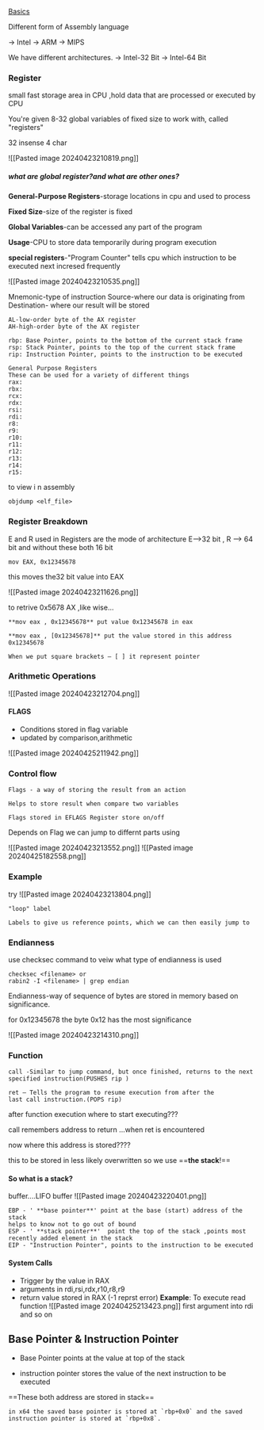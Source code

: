 [Basics](https://tryhackme.com/r/room/x8664arch)




Different form of Assembly language

→ Intel → ARM → MIPS

We have different architectures. → Intel-32 Bit → Intel-64 Bit



### Register

small fast storage area in CPU ,hold data that are processed or executed by CPU

You're given 8-32 global variables of fixed size to work with, called 
"registers"

32 insense 4 char

![[Pasted image 20240423210819.png]]



##### what are global register?and what are other ones?

**General-Purpose Registers**-storage locations in cpu and used to process 

**Fixed Size**-size of the register is fixed 

**Global Variables**-can be accessed any part of the program

**Usage**-CPU to store data temporarily during program execution

**special registers**-"Program Counter" tells cpu which instruction to be executed next incresed frequently


![[Pasted image 20240423210535.png]]

Mnemonic-type of instruction
Source-where our data is originating from
Destination- where our result will be stored
```
AL-low-order byte of the AX register
AH-high-order byte of the AX register
```

```
rbp: Base Pointer, points to the bottom of the current stack frame
rsp: Stack Pointer, points to the top of the current stack frame
rip: Instruction Pointer, points to the instruction to be executed

General Purpose Registers
These can be used for a variety of different things
rax:
rbx:
rcx:
rdx:
rsi:
rdi:
r8:
r9:
r10:
r11:
r12:
r13:
r14:
r15:
```

to view i n assembly
```
objdump <elf_file>
```
### Register Breakdown


E and R used in Registers are the mode of architecture E-->32 bit , R --> 64 bit and without these both 16 bit







```
mov EAX, 0x12345678
```


this moves the32 bit value into EAX

![[Pasted image 20240423211626.png]]

to retrive 0x5678 AX ,like wise...

```
**mov eax , 0x12345678** put value 0x12345678 in eax

**mov eax , [0x12345678]** put the value stored in this address 0x12345678

When we put square brackets — [ ] it represent pointer

```


### Arithmetic Operations
![[Pasted image 20240423212704.png]]

#### FLAGS
- Conditions stored in flag variable
- updated by comparison,arithmetic 



![[Pasted image 20240425211942.png]]







### Control flow

```
Flags - a way of storing the result from an action

Helps to store result when compare two variables

Flags stored in EFLAGS Register store on/off
```


Depends on Flag we can jump to differnt parts using 

![[Pasted image 20240423213552.png]]
![[Pasted image 20240425182558.png]]


### Example
try 
![[Pasted image 20240423213804.png]]
```
"loop" label

Labels to give us reference points, which we can then easily jump to
```

###  Endianness

use checksec command to veiw what type of endianness is used
```
checksec <filename> or
rabin2 -I <filename> | grep endian
```

Endianness-way of  sequence of bytes are stored in memory based on significance.

for 0x12345678 the byte 0x12 has the most significance

![[Pasted image 20240423214310.png]]

### Function

```
call -Similar to jump command, but once finished, returns to the next specified instruction(PUSHES rip )

ret — Tells the program to resume execution from after the last call instruction.(POPS rip)
```

after function execution where to start executing???

call remembers address to return ...when ret is encountered

now where this address is stored????

this to be stored in less likely overwritten so we use ==**the stack**!==


#### So what is a stack?
buffer....LIFO buffer
![[Pasted image 20240423220401.png]]


```
EBP - ' **base pointer**' point at the base (start) address of the stack
helps to know not to go out of bound 
ESP - ' **stack pointer**'  point the top of the stack ,points most recently added element in the stack
EIP - "Instruction Pointer", points to the instruction to be executed
```



#### System Calls

- Trigger by the value in RAX
- arguments in rdi,rsi,rdx,r10,r8,r9
- return value stored in RAX (-1 reprst error)
**Example**: To execute read function 
![[Pasted image 20240425213423.png]]
first argument into rdi and so on






## Base Pointer & Instruction Pointer

 - Base Pointer points at the value at top of the stack 
 
 - instruction pointer stores the value of the next instruction to be executed
 
==These both address are stored in stack==
 ```
 in x64 the saved base pointer is stored at `rbp+0x0` and the saved instruction pointer is stored at `rbp+0x8`.
```

